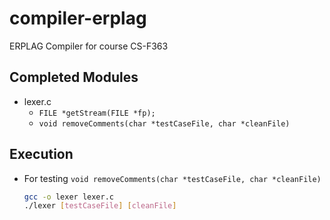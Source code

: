 # compiler-erplag
ERPLAG Compiler for course CS-F363

## Completed Modules

  - lexer.c
    + `FILE *getStream(FILE *fp);`
    + `void removeComments(char *testCaseFile, char *cleanFile)`

## Execution

  - For testing `void removeComments(char *testCaseFile, char *cleanFile)`

    ```bash
    gcc -o lexer lexer.c
    ./lexer [testCaseFile] [cleanFile]
    ```
